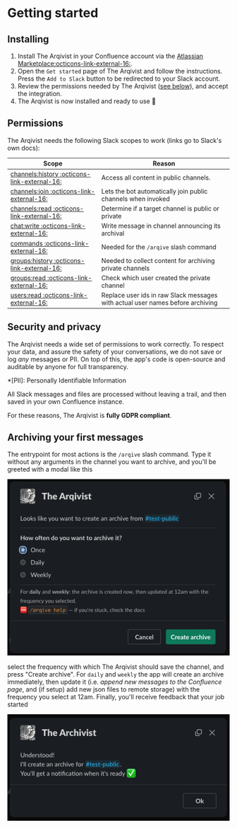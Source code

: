 # Getting started

## Installing

1. Install The Arqivist in your Confluence account via the [Atlassian Marketplace:octicons-link-external-16:](https://marketplace.atlassian.com/apps/1227973).
2. Open the `Get started` page of The Arqivist and follow the instructions. Press the `Add to Slack` button to be redirected to your Slack account.
3. Review the permissions needed by The Arqivist ([see below](#permissions)), and accept the integration.
4. The Arqivist is now installed and ready to use :tada:

## Permissions

The Arqivist needs the following Slack scopes to work (links go to Slack's own docs):

| Scope                                                                                         | Reason                                                                         |
|-----------------------------------------------------------------------------------------------|--------------------------------------------------------------------------------|
| [channels:history :octicons-link-external-16:](https://api.slack.com/scopes/channels:history) | Access all content in public channels.                                         |
| [channels:join :octicons-link-external-16:](https://api.slack.com/scopes/channels:join)       | Lets the bot automatically join public channels when invoked                   |
| [channels:read :octicons-link-external-16:](https://api.slack.com/scopes/channels:read)       | Determine if a target channel is public or private                             |
| [chat:write :octicons-link-external-16:](https://api.slack.com/scopes/chat:write)             | Write message in channel announcing its archival                               |
| [commands :octicons-link-external-16:](https://api.slack.com/scopes/commands)                 | Needed for the `/arqive` slash command                                         |
| [groups:history :octicons-link-external-16:](https://api.slack.com/scopes/groups:history)     | Needed to collect content for archiving private channels                       |
| [groups:read :octicons-link-external-16:](https://api.slack.com/scopes/groups:read)           | Check which user created the private channel                                   |
| [users:read :octicons-link-external-16:](https://api.slack.com/scopes/users:read)             | Replace user ids in raw Slack messages with actual user names before archiving |

## Security and privacy

The Arqivist needs a wide set of permissions to work correctly.
To respect your data, and assure the safety of your conversations,
we do not save or log _any_ messages or PII.
On top of this, the app's code is open-source and auditable by anyone for full transparency.

*[PII]: Personally Identifiable Information

All Slack messages and files are processed without leaving a trail,
and then saved in your own Confluence instance.

For these reasons, The Arqivist is **fully GDPR compliant**.

## Archiving your first messages

The entrypoint for most actions is the `/arqive` slash command.
Type it without any arguments in the channel you want to archive, and you'll be greeted with a modal like this

![A screenshot of the setup modal view](/resources/images/arqive_setup_modal.png)

select the frequency with which The Arqivist should save the channel, and press "Create archive".
For `daily` and `weekly` the app will create an archive immediately, then update it (i.e. _append new messages to the Confluence page_, and (if setup) add new json files to remote storage)
with the frequency you select at 12am. Finally, you'll receive feedback that your job started

![A screenshot of the confirmation modal view](/resources/images/arqive_confirmation_modal.png)
